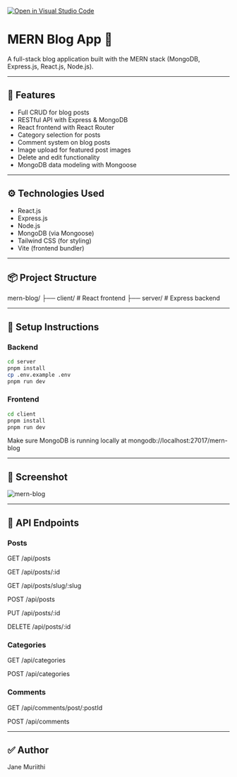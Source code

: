[![Open in Visual Studio Code](https://classroom.github.com/assets/open-in-vscode-2e0aaae1b6195c2367325f4f02e2d04e9abb55f0b24a779b69b11b9e10269abc.svg)](https://classroom.github.com/online_ide?assignment_repo_id=19877246&assignment_repo_type=AssignmentRepo)
# MERN Blog App 📝

A full-stack blog application built with the MERN stack (MongoDB, Express.js, React.js, Node.js).

---

## 📂 Features

- Full CRUD for blog posts
- RESTful API with Express & MongoDB
- React frontend with React Router
- Category selection for posts
- Comment system on blog posts
- Image upload for featured post images
- Delete and edit functionality
- MongoDB data modeling with Mongoose

---

## ⚙️ Technologies Used

- React.js
- Express.js
- Node.js
- MongoDB (via Mongoose)
- Tailwind CSS (for styling)
- Vite (frontend bundler)

---

## 📦 Project Structure

 mern-blog/
├── client/ # React frontend
├── server/ # Express backend


---

## 🚀 Setup Instructions

### Backend

```bash
cd server
pnpm install
cp .env.example .env
pnpm run dev

```
### Frontend

```bash
cd client
pnpm install
pnpm run dev
```

Make sure MongoDB is running locally at mongodb://localhost:27017/mern-blog

---

## 📸 Screenshot

![mern-blog](https://github.com/user-attachments/assets/ed6635bb-3697-4a08-89ba-2b24a656ca6e)

---

## 🧪 API Endpoints

### Posts
GET /api/posts

GET /api/posts/:id

GET /api/posts/slug/:slug

POST /api/posts

PUT /api/posts/:id

DELETE /api/posts/:id

### Categories
GET /api/categories

POST /api/categories

### Comments
GET /api/comments/post/:postId

POST /api/comments

---

## ✅ Author

Jane Muriithi




